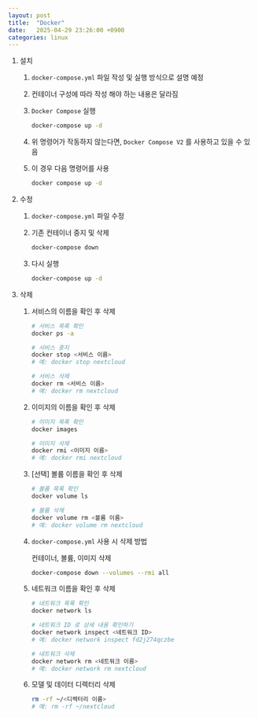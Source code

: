 ```yaml
---
layout: post
title:  "Docker"
date:   2025-04-29 23:26:00 +0900
categories: linux
---
```

1. 설치

	1. `docker-compose.yml` 파일 작성 및 실행 방식으로 설명 예정

	2. 컨테이너 구성에 따라 작성 해야 하는 내용은 달라짐

	3. `Docker Compose` 실행

		```bash
		docker-compose up -d
		```

	4. 위 명령어가 작동하지 않는다면, `Docker Compose V2` 를 사용하고 있을 수 있음

	5. 이 경우 다음 명령어를 사용

		```bash
		docker compose up -d
		```

2. 수정

	1. `docker-compose.yml` 파일 수정

	2. 기존 컨테이너 중지 및 삭제

		```bash
		docker-compose down
		```

	3. 다시 실행

		```bash
		docker-compose up -d
		```

3. 삭제

	1. 서비스의 이름을 확인 후 삭제

		```bash
		# 서비스 목록 확인
		docker ps -a

		# 서비스 중지
		docker stop <서비스 이름>
		# 예: docker stop nextcloud

		# 서비스 삭제
		docker rm <서비스 이름>
		# 예: docker rm nextcloud
		```

	2. 이미지의 이름을 확인 후 삭제

		```bash
		# 이미지 목록 확인
		docker images

		# 이미지 삭제
		docker rmi <이미지 이름>
		# 예: docker rmi nextcloud
		```

	3. [선택] 볼륨 이름을 확인 후 삭제

		```bash
		# 볼륨 목록 확인
		docker volume ls

		# 볼륨 삭제
		docker volume rm <볼륨 이름>
		# 예: docker volume rm nextcloud
		```

	4. `docker-compose.yml` 사용 시 삭제 방법

		컨테이너, 볼륨, 이미지 삭제  

		```bash
		docker-compose down --volumes --rmi all
		```

	5. 네트워크 이름을 확인 후 삭제

		```bash
		# 네트워크 목록 확인
		docker network ls

		# 네트워크 ID 로 상세 내용 확인하기
		docker network inspect <네트워크 ID>
		# 예: docker network inspect fd2j274qczbe

		# 네트워크 삭제
		docker network rm <네트워크 이름>
		# 예: docker network rm nextcloud
		```

	6. 모델 및 데이터 디렉터리 삭제

		```bash
		rm -rf ~/<디렉터리 이름>
		# 예: rm -rf ~/nextcloud
		```